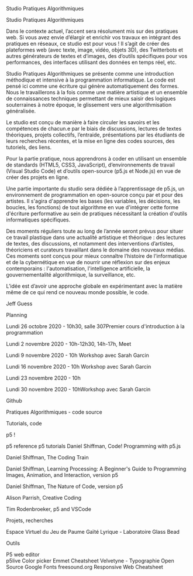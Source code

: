 Studio Pratiques Algorithmiques
   
Studio
Pratiques
Algorithmiques   

Dans le contexte actuel, l’accent sera résolument mis sur des pratiques web. Si vous avez envie d’élargir et enrichir vos travaux en intégrant des pratiques en réseaux, ce studio est pour vous ! Il s’agit de créer des plateformes web (avec texte, image, vidéo, objets 3D), des Twitterbots et autres générateurs de textes et d’images, des d’outils spécifiques pour vos performances, des interfaces utilisant des données en temps réel, etc.

Studio Pratiques Algorithmiques se présente comme une introduction méthodique et intensive à la programmation informatique. Le code est pensé ici comme une écriture qui génère automatiquement des formes. Nous le travaillerons à la fois comme une matière artistique et un ensemble de connaissances techniques permettant de mieux saisir des logiques souterraines à notre époque, le glissement vers une algorithmisation généralisée.

Le studio est conçu de manière à faire circuler les savoirs et les compétences de chacun.e par le biais de discussions, lectures de textes théoriques, projets collectifs, l’entraide, présentations par les étudiants de leurs recherches récentes, et la mise en ligne des codes sources, des tutoriels, des liens.

Pour la partie pratique, nous apprendrons à coder en utilisant un ensemble de standards (HTML5, CSS3, JavaScript), d’environnements de travail (Visual Studio Code) et d’outils open-source (p5.js et Node.js) en vue de créer des projets en ligne.
    
Une partie importante du studio sera dédiée à l’apprentissage de p5.js, un environnement de programmation en open-source conçu par et pour des artistes. Il s'agira d'apprendre les bases (les variables, les décisions, les boucles, les fonctions) de tout algorithme en vue d'intégrer cette forme d'écriture performative au sein de pratiques nécessitant la création d'outils informatiques spécifiques.
        
Des moments réguliers toute au long de l’année seront prévus pour situer ce travail plastique dans une actualité artistique et théorique : des lectures de textes, des discussions, et notamment des interventions d’artistes, théoriciens et curateurs travaillant dans le domaine des nouveaux médias. Ces moments sont conçus pour mieux connaître l’histoire de l’informatique et de la cybernétique en vue de nourrir une réflexion sur des enjeux contemporains : l'automatisation, l'intelligence artificielle, la gouvernementalité algorithmique, la surveillance, etc.
        
L’idée est d’avoir une approche globale en expérimentant avec la matière même de ce qui rend ce nouveau monde possible, le code.
    
Jeff Guess
        
Planning

Lundi 26 octobre 2020 - 10h30, salle 307Premier cours d'introduction à la programmation

Lundi 2 novembre 2020 - 10h-12h30, 14h-17h, Meet

Lundi 9 novembre 2020 - 10h Workshop avec Sarah Garcin

 Lundi 16 novembre 2020 - 10h Workshop avec Sarah Garcin

Lundi 23 novembre 2020 - 10h

Lundi 30 novembre 2020 - 10hWorkshop avec Sarah Garcin

Github

Pratiques Algorithmiques - code source

Tutorials, code
        
p5 !

p5 reference
p5 tutorials
Daniel Shiffman, Code! Programming with p5.js

Daniel Shiffman, The Coding Train

Daniel Shiffman, Learning Processing: A Beginner's Guide to Programming Images, Animation, and Interaction, version p5

Daniel Shiffman, The Nature of Code, version p5

Alison Parrish, Creative Coding

Tim Rodenbroeker, p5 and VSCode


Projets, recherches
        
Espace Virtuel du Jeu de Paume
Gaïté Lyrique - Laboratoire
Glass Bead

Outils

P5 web editor     
p5live
Color picker
Emmet Cheatsheet
Velvetyne - Typographie Open Source
Google Fonts
freesound.org
Responsive Web Cheatsheet